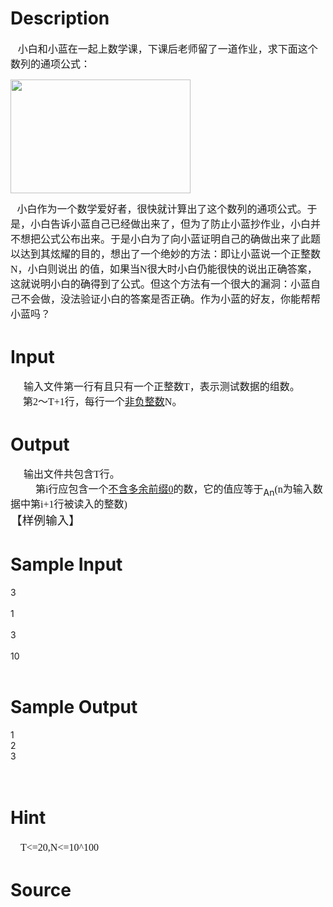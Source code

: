 
# Description

<div class="content"><p><span style="font-size: 10.5pt">   </span><span style="font-size: 12pt">小白和小蓝在一起上数学课，下课后老师留了一道作业，求下面这个数列的通项公式：</span></p>
<p><span style="font-size: 12pt"><img height="182" alt="" width="288" src="source/bzoj/2656/img/aHR0cHM6Ly9seWRzeS5jb20vSnVkZ2VPbmxpbmUvdXBsb2FkLzIwMTIwNC8xLmpwZw==.jpg"/></span></p>
<p></p>
<p></p>
<p></p>
<p></p>
<p class="MsoNormal" style="margin: 0cm 0cm 0pt; line-height: 150%"><span lang="EN-US"><span style="mso-spacerun: yes"><font face="Calibri">   </font></span></span><span style="font-size: 12pt; line-height: 150%; font-family: 宋体; mso-bidi-font-size: 11.0pt; mso-ascii-font-family: Calibri; mso-hansi-font-family: Calibri">小白作为一个数学爱好者，很快就计算出了这个数列的通项公式。于是，小白告诉小蓝自己已经做出来了，但为了防止小蓝抄作业，小白并不想把公式公布出来。于是小白为了向小蓝证明自己的确做出来了此题以达到其炫耀的目的，想出了一个绝妙的方法：即让小蓝说一个正整数</span><span lang="EN-US" style="font-size: 12pt; line-height: 150%; mso-bidi-font-size: 11.0pt"><font face="Calibri">N</font></span><span style="font-size: 12pt; line-height: 150%; font-family: 宋体; mso-bidi-font-size: 11.0pt; mso-ascii-font-family: Calibri; mso-hansi-font-family: Calibri">，小白则说出</span><span lang="EN-US" style="position: relative; top: 4pt; mso-text-raise: -4.0pt"><v:shape id="_x0000_i1025" type="#_x0000_t75" style="width: 12.75pt; height: 15.75pt"><font face="Calibri"> <v:imagedata chromakey="white" o:title="" src="file:///C:\DOCUME~1\ADMINI~1\LOCALS~1\Temp\msohtml1\01\clip_image001.png"></v:imagedata></font></v:shape></span><span style="font-size: 12pt; line-height: 150%; font-family: 宋体; mso-bidi-font-size: 11.0pt; mso-ascii-font-family: Calibri; mso-hansi-font-family: Calibri">的值，如果当</span><span lang="EN-US" style="font-size: 12pt; line-height: 150%; mso-bidi-font-size: 11.0pt"><font face="Calibri">N</font></span><span style="font-size: 12pt; line-height: 150%; font-family: 宋体; mso-bidi-font-size: 11.0pt; mso-ascii-font-family: Calibri; mso-hansi-font-family: Calibri">很大时小白仍能很快的说出正确答案，这就说明小白的确得到了公式。但这个方法有一个很大的漏洞：小蓝自己不会做，没法验证小白的答案是否正确。作为小蓝的好友，你能帮帮小蓝吗？</span><span lang="EN-US" style="font-size: 12pt; line-height: 150%; mso-bidi-font-size: 11.0pt"><o:p></o:p></span></p>
<p></p></div>

# Input

<div class="content"><p class="MsoNormal" style="margin: 0cm 0cm 0pt; line-height: 150%"><span lang="EN-US"><span style="mso-spacerun: yes"><font face="Calibri">      </font></span></span><span style="font-size: 12pt; line-height: 150%; font-family: 宋体; mso-bidi-font-size: 11.0pt; mso-ascii-font-family: Calibri; mso-hansi-font-family: Calibri">输入文件第一行有且只有一个正整数</span><span lang="EN-US" style="font-size: 12pt; line-height: 150%; mso-bidi-font-size: 11.0pt"><font face="Calibri">T</font></span><span style="font-size: 12pt; line-height: 150%; font-family: 宋体; mso-bidi-font-size: 11.0pt; mso-ascii-font-family: Calibri; mso-hansi-font-family: Calibri">，表示测试数据的组数。</span><span lang="EN-US" style="font-size: 12pt; line-height: 150%; mso-bidi-font-size: 11.0pt"><o:p></o:p></span></p>
<p class="MsoNormal" style="margin: 0cm 0cm 0pt; line-height: 150%"><span lang="EN-US" style="font-size: 12pt; line-height: 150%; mso-bidi-font-size: 11.0pt"><span style="mso-spacerun: yes"><font face="Calibri">     </font></span></span><span style="font-size: 12pt; line-height: 150%; font-family: 宋体; mso-bidi-font-size: 11.0pt; mso-ascii-font-family: Calibri; mso-hansi-font-family: Calibri">第</span><span lang="EN-US" style="font-size: 12pt; line-height: 150%; mso-bidi-font-size: 11.0pt"><font face="Calibri">2</font></span><span style="font-size: 12pt; line-height: 150%; font-family: 宋体; mso-bidi-font-size: 11.0pt; mso-ascii-font-family: Calibri; mso-hansi-font-family: Calibri">～</span><span lang="EN-US" style="font-size: 12pt; line-height: 150%; mso-bidi-font-size: 11.0pt"><font face="Calibri">T+1</font></span><span style="font-size: 12pt; line-height: 150%; font-family: 宋体; mso-bidi-font-size: 11.0pt; mso-ascii-font-family: Calibri; mso-hansi-font-family: Calibri">行，每行一个<u>非负整数</u></span><span lang="EN-US" style="font-size: 12pt; line-height: 150%; mso-bidi-font-size: 11.0pt"><font face="Calibri">N</font></span><span style="font-size: 12pt; line-height: 150%; font-family: 宋体; mso-bidi-font-size: 11.0pt; mso-ascii-font-family: Calibri; mso-hansi-font-family: Calibri">。</span><span lang="EN-US" style="font-size: 12pt; line-height: 150%; mso-bidi-font-size: 11.0pt"><o:p></o:p></span></p>
<p class="MsoNormal" style="margin: 0cm 0cm 0pt; line-height: 150%"><span lang="EN-US"><o:p></o:p></span></p></div>

# Output

<div class="content"><p class="MsoNormal" style="margin: 0cm 0cm 0pt; line-height: 150%"><span lang="EN-US"><span style="mso-spacerun: yes"><font face="Calibri">      </font></span></span><span style="font-size: 12pt; line-height: 150%; font-family: 宋体; mso-bidi-font-size: 11.0pt; mso-ascii-font-family: Calibri; mso-hansi-font-family: Calibri">输出文件共包含</span><span lang="EN-US" style="font-size: 12pt; line-height: 150%; mso-bidi-font-size: 11.0pt"><font face="Calibri">T</font></span><span style="font-size: 12pt; line-height: 150%; font-family: 宋体; mso-bidi-font-size: 11.0pt; mso-ascii-font-family: Calibri; mso-hansi-font-family: Calibri">行。</span><span lang="EN-US" style="font-size: 12pt; line-height: 150%; mso-bidi-font-size: 11.0pt"><o:p></o:p></span></p>
<p class="MsoNormal" style="margin: 0cm 0cm 0pt; text-indent: 30pt; line-height: 150%; mso-char-indent-count: 2.5"><span style="font-size: 12pt; line-height: 150%; font-family: 宋体; mso-bidi-font-size: 11.0pt; mso-ascii-font-family: Calibri; mso-hansi-font-family: Calibri">第</span><span lang="EN-US" style="font-size: 12pt; line-height: 150%; mso-bidi-font-size: 11.0pt"><font face="Calibri">i</font></span><span style="font-size: 12pt; line-height: 150%; font-family: 宋体; mso-bidi-font-size: 11.0pt; mso-ascii-font-family: Calibri; mso-hansi-font-family: Calibri">行应包含一个<u>不含多余前缀</u></span><u><span lang="EN-US" style="font-size: 12pt; line-height: 150%; mso-bidi-font-size: 11.0pt"><font face="Calibri">0</font></span></u><span style="font-size: 12pt; line-height: 150%; font-family: 宋体; mso-bidi-font-size: 11.0pt; mso-ascii-font-family: Calibri; mso-hansi-font-family: Calibri">的数，它的值应等于</span><span lang="EN-US" style="position: relative; top: 4pt; mso-text-raise: -4.0pt">An</span><span lang="EN-US" style="font-size: 12pt; line-height: 150%; mso-bidi-font-size: 11.0pt"><font face="Calibri">(n</font></span><span style="font-size: 12pt; line-height: 150%; font-family: 宋体; mso-bidi-font-size: 11.0pt; mso-ascii-font-family: Calibri; mso-hansi-font-family: Calibri">为输入数据中第</span><span lang="EN-US" style="font-size: 12pt; line-height: 150%; mso-bidi-font-size: 11.0pt"><font face="Calibri">i+1</font></span><span style="font-size: 12pt; line-height: 150%; font-family: 宋体; mso-bidi-font-size: 11.0pt; mso-ascii-font-family: Calibri; mso-hansi-font-family: Calibri">行被读入的整数</span><span lang="EN-US" style="font-size: 12pt; line-height: 150%; mso-bidi-font-size: 11.0pt"><font face="Calibri">)<o:p></o:p></font></span></p>
<p class="MsoNormal" style="margin: 0cm 0cm 0pt; line-height: 150%"><span style="font-size: 14pt; line-height: 150%; font-family: 宋体; mso-bidi-font-size: 11.0pt; mso-ascii-font-family: Calibri; mso-hansi-font-family: Calibri">【样例输入】</span><span lang="EN-US" style="font-size: 14pt; line-height: 150%; mso-bidi-font-size: 11.0pt"><o:p></o:p></span></p>
<p class="MsoNormal" style="margin: 0cm 0cm 0pt; line-height: 150%"><span lang="EN-US"><o:p></o:p></span></p></div>

# Sample Input

<div class="content"><span class="sampledata">      3<br/>
<br/>
     1<br/>
<br/>
     3<br/>
<br/>
     10<br/>
<br/>
</span></div>

# Sample Output

<div class="content"><span class="sampledata">1<br/>
2<br/>
3<br/>
<br/>
 <br/>
</span></div>

# Hint

<div class="content"><p></p><p class="MsoNormal" style="margin: 0cm 0cm 0pt; text-indent: 12pt; line-height: 150%; mso-char-indent-count: 1.0"><span lang="EN-US" style="font-size: 12pt; line-height: 150%; mso-bidi-font-size: 11.0pt"><font face="Calibri">T&lt;=20,N&lt;=10^100<o:p></o:p></font></span></p><p></p></div>

# Source

<div class="content"><p><a href="problemset.php?search="></a></p></div>

